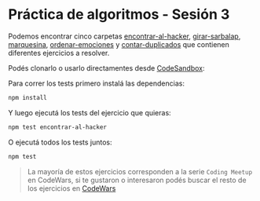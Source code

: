 # Práctica de algoritmos - Sesión 3

Podemos encontrar cinco carpetas [encontrar-al-hacker](./encontrar-al-hacker), [girar-sarbalap](./girar-sarbalap), [marquesina](./marquesina), [ordenar-emociones](./ordenar-emociones) y [contar-duplicados](./contar-duplicados) que contienen diferentes ejercicios a resolver.

Podés clonarlo o usarlo directamentes desde [CodeSandbox](https://codesandbox.io/p/sandbox/github/goncy/interview-challenges/tree/main/ejercicios-algoritmos/sesion-3):

Para correr los tests primero instalá las dependencias:

```bash
npm install
```

Y luego ejecutá los tests del ejercicio que quieras:

```bash
npm test encontrar-al-hacker
```

O ejecutá todos los tests juntos:

```bash
npm test
```

> La mayoría de estos ejercicios corresponden a la serie `Coding Meetup` en CodeWars, si te gustaron o interesaron podés buscar el resto de los ejercicios en [CodeWars](https://codewars.com)